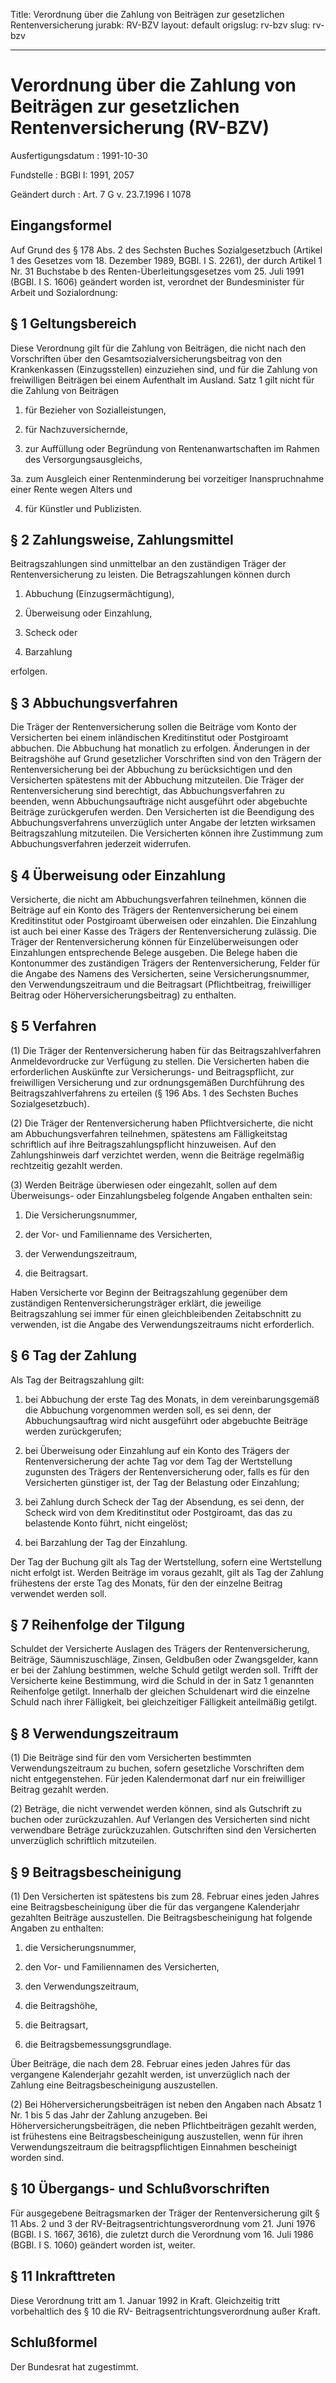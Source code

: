 Title: Verordnung über die Zahlung von Beiträgen zur gesetzlichen Rentenversicherung
jurabk: RV-BZV
layout: default
origslug: rv-bzv
slug: rv-bzv

---

# Verordnung über die Zahlung von Beiträgen zur gesetzlichen Rentenversicherung (RV-BZV)

Ausfertigungsdatum
:   1991-10-30

Fundstelle
:   BGBl I: 1991, 2057

Geändert durch
:   Art. 7 G v. 23.7.1996 I 1078


## Eingangsformel

Auf Grund des § 178 Abs. 2 des Sechsten Buches Sozialgesetzbuch
(Artikel 1 des Gesetzes vom 18. Dezember 1989, BGBl. I S. 2261), der
durch Artikel 1 Nr. 31 Buchstabe b des Renten-Überleitungsgesetzes vom
25\. Juli 1991 (BGBl. I S. 1606) geändert worden ist, verordnet der
Bundesminister für Arbeit und Sozialordnung:


## § 1 Geltungsbereich

Diese Verordnung gilt für die Zahlung von Beiträgen, die nicht nach
den Vorschriften über den Gesamtsozialversicherungsbeitrag von den
Krankenkassen (Einzugsstellen) einzuziehen sind, und für die Zahlung
von freiwilligen Beiträgen bei einem Aufenthalt im Ausland. Satz 1
gilt nicht für die Zahlung von Beiträgen

1.  für Bezieher von Sozialleistungen,


2.  für Nachzuversichernde,


3.  zur Auffüllung oder Begründung von Rentenanwartschaften im Rahmen des
    Versorgungsausgleichs,


3a. zum Ausgleich einer Rentenminderung bei vorzeitiger Inanspruchnahme
    einer Rente wegen Alters und


4.  für Künstler und Publizisten.





## § 2 Zahlungsweise, Zahlungsmittel

Beitragszahlungen sind unmittelbar an den zuständigen Träger der
Rentenversicherung zu leisten. Die Betragszahlungen können durch

1.  Abbuchung (Einzugsermächtigung),


2.  Überweisung oder Einzahlung,


3.  Scheck oder


4.  Barzahlung



erfolgen.


## § 3 Abbuchungsverfahren

Die Träger der Rentenversicherung sollen die Beiträge vom Konto der
Versicherten bei einem inländischen Kreditinstitut oder Postgiroamt
abbuchen. Die Abbuchung hat monatlich zu erfolgen. Änderungen in der
Beitragshöhe auf Grund gesetzlicher Vorschriften sind von den Trägern
der Rentenversicherung bei der Abbuchung zu berücksichtigen und den
Versicherten spätestens mit der Abbuchung mitzuteilen. Die Träger der
Rentenversicherung sind berechtigt, das Abbuchungsverfahren zu
beenden, wenn Abbuchungsaufträge nicht ausgeführt oder abgebuchte
Beiträge zurückgerufen werden. Den Versicherten ist die Beendigung des
Abbuchungsverfahrens unverzüglich unter Angabe der letzten wirksamen
Beitragszahlung mitzuteilen. Die Versicherten können ihre Zustimmung
zum Abbuchungsverfahren jederzeit widerrufen.


## § 4 Überweisung oder Einzahlung

Versicherte, die nicht am Abbuchungsverfahren teilnehmen, können die
Beiträge auf ein Konto des Trägers der Rentenversicherung bei einem
Kreditinstitut oder Postgiroamt überweisen oder einzahlen. Die
Einzahlung ist auch bei einer Kasse des Trägers der Rentenversicherung
zulässig. Die Träger der Rentenversicherung können für
Einzelüberweisungen oder Einzahlungen entsprechende Belege ausgeben.
Die Belege haben die Kontonummer des zuständigen Trägers der
Rentenversicherung, Felder für die Angabe des Namens des Versicherten,
seine Versicherungsnummer, den Verwendungszeitraum und die Beitragsart
(Pflichtbeitrag, freiwilliger Beitrag oder Höherversicherungsbeitrag)
zu enthalten.


## § 5 Verfahren

(1) Die Träger der Rentenversicherung haben für das
Beitragszahlverfahren Anmeldevordrucke zur Verfügung zu stellen. Die
Versicherten haben die erforderlichen Auskünfte zur Versicherungs- und
Beitragspflicht, zur freiwilligen Versicherung und zur ordnungsgemäßen
Durchführung des Beitragszahlverfahrens zu erteilen (§ 196 Abs. 1 des
Sechsten Buches Sozialgesetzbuch).

(2) Die Träger der Rentenversicherung haben Pflichtversicherte, die
nicht am Abbuchungsverfahren teilnehmen, spätestens am Fälligkeitstag
schriftlich auf ihre Beitragszahlungspflicht hinzuweisen. Auf den
Zahlungshinweis darf verzichtet werden, wenn die Beiträge regelmäßig
rechtzeitig gezahlt werden.

(3) Werden Beiträge überwiesen oder eingezahlt, sollen auf dem
Überweisungs- oder Einzahlungsbeleg folgende Angaben enthalten sein:

1.  Die Versicherungsnummer,


2.  der Vor- und Familienname des Versicherten,


3.  der Verwendungszeitraum,


4.  die Beitragsart.



Haben Versicherte vor Beginn der Beitragszahlung gegenüber dem
zuständigen Rentenversicherungsträger erklärt, die jeweilige
Beitragszahlung sei immer für einen gleichbleibenden Zeitabschnitt zu
verwenden, ist die Angabe des Verwendungszeitraums nicht erforderlich.


## § 6 Tag der Zahlung

Als Tag der Beitragszahlung gilt:

1.  bei Abbuchung der erste Tag des Monats, in dem vereinbarungsgemäß die
    Abbuchung vorgenommen werden soll, es sei denn, der Abbuchungsauftrag
    wird nicht ausgeführt oder abgebuchte Beiträge werden zurückgerufen;


2.  bei Überweisung oder Einzahlung auf ein Konto des Trägers der
    Rentenversicherung der achte Tag vor dem Tag der Wertstellung
    zugunsten des Trägers der Rentenversicherung oder, falls es für den
    Versicherten günstiger ist, der Tag der Belastung oder Einzahlung;


3.  bei Zahlung durch Scheck der Tag der Absendung, es sei denn, der
    Scheck wird von dem Kreditinstitut oder Postgiroamt, das das zu
    belastende Konto führt, nicht eingelöst;


4.  bei Barzahlung der Tag der Einzahlung.



Der Tag der Buchung gilt als Tag der Wertstellung, sofern eine
Wertstellung nicht erfolgt ist. Werden Beiträge im voraus gezahlt,
gilt als Tag der Zahlung frühestens der erste Tag des Monats, für den
der einzelne Beitrag verwendet werden soll.


## § 7 Reihenfolge der Tilgung

Schuldet der Versicherte Auslagen des Trägers der Rentenversicherung,
Beiträge, Säumniszuschläge, Zinsen, Geldbußen oder Zwangsgelder, kann
er bei der Zahlung bestimmen, welche Schuld getilgt werden soll.
Trifft der Versicherte keine Bestimmung, wird die Schuld in der in
Satz 1 genannten Reihenfolge getilgt. Innerhalb der gleichen
Schuldenart wird die einzelne Schuld nach ihrer Fälligkeit, bei
gleichzeitiger Fälligkeit anteilmäßig getilgt.


## § 8 Verwendungszeitraum

(1) Die Beiträge sind für den vom Versicherten bestimmten
Verwendungszeitraum zu buchen, sofern gesetzliche Vorschriften dem
nicht entgegenstehen. Für jeden Kalendermonat darf nur ein
freiwilliger Beitrag gezahlt werden.

(2) Beträge, die nicht verwendet werden können, sind als Gutschrift zu
buchen oder zurückzuzahlen. Auf Verlangen des Versicherten sind nicht
verwendbare Beträge zurückzuzahlen. Gutschriften sind den Versicherten
unverzüglich schriftlich mitzuteilen.


## § 9 Beitragsbescheinigung

(1) Den Versicherten ist spätestens bis zum 28. Februar eines jeden
Jahres eine Beitragsbescheinigung über die für das vergangene
Kalenderjahr gezahlten Beiträge auszustellen. Die
Beitragsbescheinigung hat folgende Angaben zu enthalten:

1.  die Versicherungsnummer,


2.  den Vor- und Familiennamen des Versicherten,


3.  den Verwendungszeitraum,


4.  die Beitragshöhe,


5.  die Beitragsart,


6.  die Beitragsbemessungsgrundlage.



Über Beiträge, die nach dem 28. Februar eines jeden Jahres für das
vergangene Kalenderjahr gezahlt werden, ist unverzüglich nach der
Zahlung eine Beitragsbescheinigung auszustellen.

(2) Bei Höherversicherungsbeiträgen ist neben den Angaben nach Absatz
1 Nr. 1 bis 5 das Jahr der Zahlung anzugeben. Bei
Höherversicherungsbeiträgen, die neben Pflichtbeiträgen gezahlt
werden, ist frühestens eine Beitragsbescheinigung auszustellen, wenn
für ihren Verwendungszeitraum die beitragspflichtigen Einnahmen
bescheinigt worden sind.


## § 10 Übergangs- und Schlußvorschriften

Für ausgegebene Beitragsmarken der Träger der Rentenversicherung gilt
§ 11 Abs. 2 und 3 der RV-Beitragsentrichtungsverordnung vom 21. Juni
1976 (BGBl. I S. 1667, 3616), die zuletzt durch die Verordnung vom 16.
Juli 1986 (BGBl. I S. 1060) geändert worden ist, weiter.


## § 11 Inkrafttreten

Diese Verordnung tritt am 1. Januar 1992 in Kraft.
Gleichzeitig tritt vorbehaltlich des § 10 die RV-
Beitragsentrichtungsverordnung außer Kraft.


## Schlußformel

Der Bundesrat hat zugestimmt.

